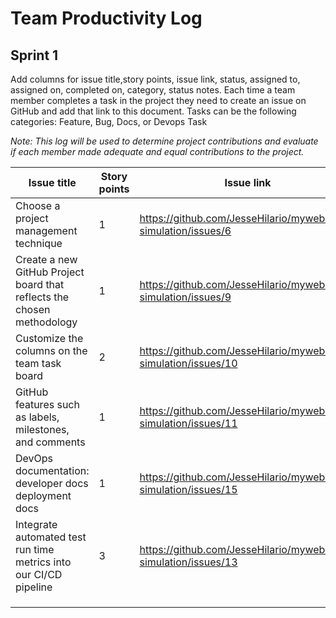 
# Team Productivity Log

## Sprint 1
Add columns for issue title,story points, issue link, status, assigned to, assigned on, completed on, category, status 
notes. Each time a team member completes a task in the project they need to create an issue on GitHub and add that link 
to this document. Tasks can be the following categories: Feature, Bug, Docs, or Devops Task

*Note: This log will be used to determine project contributions and evaluate if each member made adequate and equal 
contributions to the project.*

| Issue title                                                            | Story points | Issue link                                                       | Status    | Assigned to | Assigned on | Completed on | Category    | Status notes |
|------------------------------------------------------------------------|--------------|------------------------------------------------------------------|-----------|-------------|-------------|--------------|-------------|--------------|
| Choose a project management technique                                  | 1            | https://github.com/JesseHilario/mywebclass-simulation/issues/6   | Done      | Jesse       | 3/19/2023   | 3/19/2023    | Docs        |              |
| Create a new GitHub Project board that reflects the chosen methodology | 1            | https://github.com/JesseHilario/mywebclass-simulation/issues/9   | Done      | Jesse       | 3/19/2023   | 3/20/2023    | Docs        |              |
| Customize the columns on the team task board                           | 2            | https://github.com/JesseHilario/mywebclass-simulation/issues/10  | Done      | Jesse       | 3/19/2023   | 3/20/2023    | Docs        |              | 
| GitHub features such as labels, milestones, and comments               | 1            | https://github.com/JesseHilario/mywebclass-simulation/issues/11  | Done      | Jesse       | 3/19/2023   | 3/20/2023    | Docs        |              | 
| DevOps documentation: developer docs deployment docs                   | 1            | https://github.com/JesseHilario/mywebclass-simulation/issues/15  | Done      | Jesse       | 3/19/2023   | 3/21/2023    | Docs        |              | 
| Integrate automated test run time metrics into our CI/CD pipeline      | 3            | https://github.com/JesseHilario/mywebclass-simulation/issues/13  | Done      | Jesse       | 3/19/2023   | 3/21/2023    | Devops Task |              | 
|                                                                        |              |                                                                  |           |             |             |              |             |              | 
|                                                                        |              |                                                                  |           |             |             |              |             |              | 
|                                                                        |              |                                                                  |           |             |             |              |             |              | 

